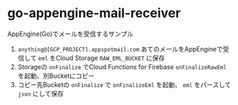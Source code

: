 # go-appengine-mail-receiver

AppEngine(Go)でメールを受信するサンプル

1. `anything@[GCP_PROJECT].appspotmail.com` あてのメールをAppEngineで受信して `eml` をCloud Storage `RAW_EML_BUCKET` に保存
2. Storageの `onFinalize` でCloud Functions for Firebase `onFinalizeRawEml` を起動、別Bucketにコピー
3. コピー先Bucketの `onFinalize` で `onFinalizeEml` を起動、 `eml` をパースして `json` にして保存
